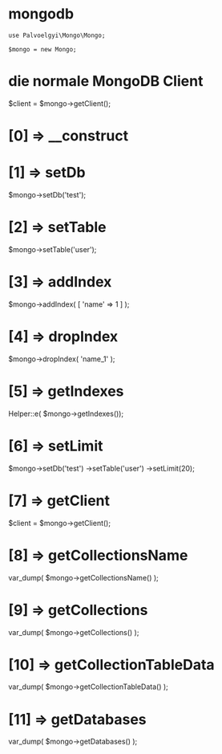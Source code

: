 # mongodb

    use Palvoelgyi\Mongo\Mongo;

    $mongo = new Mongo;

# die normale MongoDB Client 
   
$client = $mongo->getClient();

# [0] => __construct

# [1] => setDb

$mongo->setDb('test');

# [2] => setTable

$mongo->setTable('user');

# [3] => addIndex

$mongo->addIndex( [ 'name' => 1 ] );

# [4] => dropIndex

$mongo->dropIndex( 'name_1' );

# [5] => getIndexes

 Helper::e( $mongo->getIndexes());

# [6] => setLimit

$mongo->setDb('test')
    ->setTable('user')
    ->setLimit(20);

# [7] => getClient

$client = $mongo->getClient();


# [8] => getCollectionsName

var_dump( $mongo->getCollectionsName() );

# [9] => getCollections

var_dump( $mongo->getCollections() );

# [10] => getCollectionTableData

var_dump( $mongo->getCollectionTableData() );

# [11] => getDatabases

var_dump( $mongo->getDatabases() );